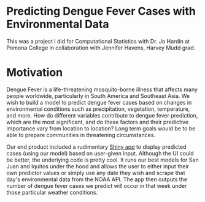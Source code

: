 # Predicting Dengue Fever Cases with Environmental Data

This was a project I did for Computational Statistics with Dr. Jo Hardin at Pomona College in collaboration with Jennifer Havens, Harvey Mudd grad. 

# Motivation

Dengue Fever is a life-threatening mosquito-borne illness that affects many people worldwide, particularly in South America and Southeast Asia. We wish to build a model to predict dengue fever cases based on changes in environmental conditions such as precipitation, vegetation, temperature, and more. How do different variables contribute to dengue fever prediction, which are the most significant, and do these factors and their predictive importance vary from location to location? Long term goals would be to be able to prepare communities in threatening circumstances. 

Our end product included a rudimentary [Shiny app](https://mhobbs.shinyapps.io/Dengue_Fever_Prediction/) to display predicted cases (using our model) based on user-given input. Although the UI could be better, the underlying code is pretty cool. It runs our best models for San Juan and Iquitos under the hood and allows the user to either input their own predictor values or simply use any date they wish and scrape that day's environmental data from the NOAA API. The app then outputs the number of dengue fever cases we predict will occur in that week under those particular weather conditions.  

